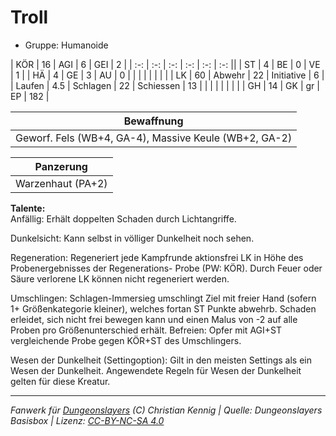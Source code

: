 # Troll  
- Gruppe: Humanoide  

| KÖR    | 16  | AGI      | 6  | GEI        | 2   |
| :-: | :-: | :-: | :-: | :-: | :-: ||
| ST     | 4   | BE       | 0  | VE         | 1   |
| HÄ     | 4   | GE       | 3  | AU         | 0   |
|        |     |          |    |            |     |
| LK     | 60  | Abwehr   | 22 | Initiative | 6   |
| Laufen | 4.5 | Schlagen | 22 | Schiessen  | 13  |
|        |     |          |    |            |     |
| GH     | 14  | GK       | gr | EP         | 182 |


| Bewaffnung |
| --- |
| Geworf. Fels (WB+4, GA-4), Massive Keule (WB+2, GA-2) |


| Panzerung |
| --- |
| Warzenhaut (PA+2) |


**Talente:**  
Anfällig: Erhält doppelten Schaden durch Lichtangriffe.

Dunkelsicht: Kann selbst in völliger Dunkelheit noch sehen.

Regeneration: Regeneriert jede Kampfrunde aktionsfrei LK in Höhe des Probenergebnisses der Regenerations- Probe (PW: KÖR). Durch Feuer oder Säure verlorene LK können nicht regeneriert werden.

Umschlingen: Schlagen-Immersieg umschlingt Ziel mit freier Hand (sofern 1+ Größenkategorie kleiner), welches fortan ST Punkte abwehrb. Schaden erleidet, sich nicht frei bewegen kann und einen Malus von -2 auf alle Proben pro Größenunterschied erhält. Befreien: Opfer mit AGI+ST vergleichende Probe gegen KÖR+ST des Umschlingers.

Wesen der Dunkelheit (Settingoption): Gilt in den meisten Settings als ein Wesen der Dunkelheit. Angewendete Regeln für Wesen der Dunkelheit gelten für diese Kreatur.





___
*Fanwerk für [Dungeonslayers](https://www.dungeonslayers.net/) (C) Christian Kennig | Quelle: Dungeonslayers Basisbox | Lizenz: [CC-BY-NC-SA 4.0](https://creativecommons.org/licenses/by-nc-sa/4.0/deed.de)*